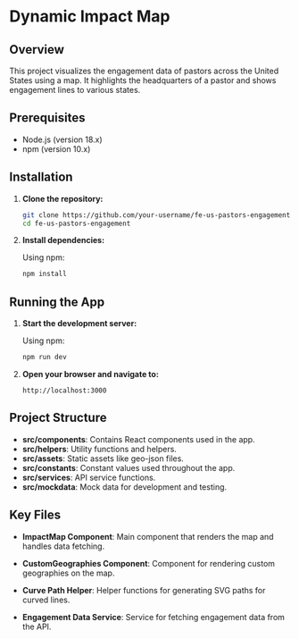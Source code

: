 # Dynamic Impact Map

## Overview

This project visualizes the engagement data of pastors across the United States using a map. It highlights the headquarters of a pastor and shows engagement lines to various states.

## Prerequisites

- Node.js (version 18.x)
- npm (version 10.x)

## Installation

1. **Clone the repository:**

   ```sh
   git clone https://github.com/your-username/fe-us-pastors-engagement.git
   cd fe-us-pastors-engagement
   ```

2. **Install dependencies:**

   Using npm:

   ```sh
   npm install
   ```

## Running the App

1. **Start the development server:**

   Using npm:

   ```sh
   npm run dev
   ```

2. **Open your browser and navigate to:**

   ```
   http://localhost:3000
   ```

## Project Structure

- **src/components**: Contains React components used in the app.
- **src/helpers**: Utility functions and helpers.
- **src/assets**: Static assets like geo-json files.
- **src/constants**: Constant values used throughout the app.
- **src/services**: API service functions.
- **src/mockdata**: Mock data for development and testing.

## Key Files

- **ImpactMap Component**: Main component that renders the map and handles data fetching.

- **CustomGeographies Component**: Component for rendering custom geographies on the map.

- **Curve Path Helper**: Helper functions for generating SVG paths for curved lines.

- **Engagement Data Service**: Service for fetching engagement data from the API.
